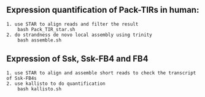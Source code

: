 Expression quantification of Pack-TIRs in human: 
---
	1. use STAR to align reads and filter the result  
		bash Pack_TIR_star.sh  
	2. do strandness de novo local assembly using trinity   
		bash assemble.sh  
Expression of Ssk, Ssk-FB4 and FB4
---
	1. use STAR to align and assemble short reads to check the transcript of Ssk-FB4s  
	2. use kallisto to do quantification  
		bash kallisto.sh  
